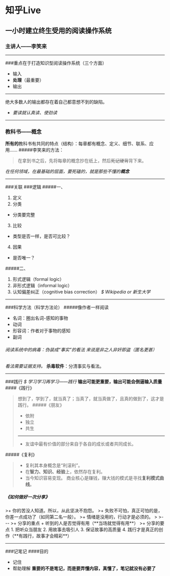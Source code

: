 

# 知乎Live
## 一小时建立终生受用的阅读操作系统 
### 主讲人——李笑来 
--- 
###重点在于打造知识型阅读操作系统（三个方面） 
+ 输入 
+ **处理**（最重要） 
+ 输出 
--- 
绝大多数人的输出都存在着自己都意想不到的缺陷。 
+ *要读就认真读、使劲读* 

--- 
### 教科书——概念 
**所有的**教科书有共同的特点（结构）：每章都有概念、定义、细节、联系、应用...... 
#####李笑来的方法： 
>在拿到书之后，先将每章的概念抄在纸上，然后~~死记硬背~~背下来。 

*在任何领域，在最基础的层面，要死磕的，就是那些不懂的<b>概念</b>* 

--- 
###关联 
###逻辑 
#####一、 
1. 定义 
2. 分类 
 + 分类要完整 
3. 比较 
 + 类型是否一样，是否可比较？ 
4. 因果 
 + 是否唯一？ 

#####二、 
1. 形式逻辑（formal logic） 
2. 非形式逻辑（informal logic） 
3. 认知偏差纠正（cognitive bias correction） 
*$ Wikipedia or 新生大学* 

--- 
###科学方法（科学方法论） 
#####像作者一样阅读 
+ 名词：圈出名词-感知的事物 
+ 动词 
+ 形容词：作者对于事物的感知 
+ 副词 
###### 阅读系统中的病毒：伪装成“事实”的看法 来说是非之人非奸即盗（匿名更甚） 
*看法需要证据支持。* 
**杀毒软件**：分清事实与看法。 

--- 
###践行 
*$ 学习学习再学习——践行* 
**输出可能更重要，输出可能会倒逼输入质量** 
####《践行》 
>想到了，学到了，就当真了；当真了，就当真做了，且真的做到了，这才是践行。 
#####《朋友》 
>+ 依附 
>+ 独立 
>+ 共生 
> 
>--- 
>+ 友谊中最有价值的部分来自于各自的成长或者共同成长。 

#####《复利》 
>+ 复利其本身概念是“利滚利”。 
>+ 在**智力、知识、经验**上，依然存在复利。 
>+ 当今知识容易变现。 
>商业核心是赚钱，赚大钱的模式是寻找**复利模式曲线**。 

<h5>《如何做好一次分享》</h5> 
>+ 你的苦没人知道。所以，从此坚决不抱怨。 
>+ 失败不可怕，真正可怕的是，你差一点成功了（如同第二名一般）。 
>+ 情绪是没用的，行动才是必须的。 
> 
>--- 
>+ 分享的重点 
 + 听到的人是否觉得有用（**当场就觉得有用**） 
>+ 分享的要点 
 1. 把听众当朋友 
 2. 用故事去吸引人 
 3. 保证故事的高质量 
 4. 践行才是真正的创作（**有践行，故事才会精彩**） 

---
###记笔记 
####目的 
+ 记住 
+ 帮助理解 **重要的不是笔记，而是要弄懂内容，真懂了，笔记就没有必要了** 
